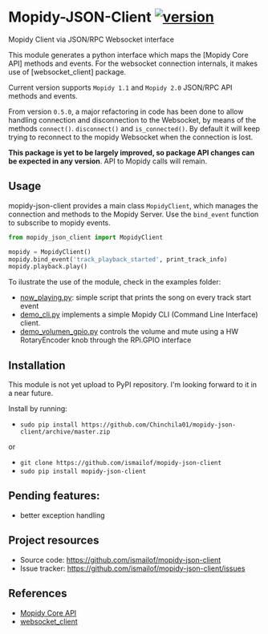 # Mopidy-JSON-Client [![version](https://img.shields.io/badge/version-0.6.0-blue.svg)](./CHANGELOG.md)

Mopidy Client via JSON/RPC Websocket interface

This module generates a python interface which maps the [Mopidy Core API] methods and events.
For the websocket connection internals, it makes use of [websocket_client] package.

Current version supports `Mopidy 1.1` and `Mopidy 2.0` JSON/RPC API methods and events.

From version `0.5.0`, a major refactoring in code has been done to allow handling connection and disconnection to the Websocket, by means of the methods `connect()`. `disconnect()` and `is_connected()`. By default it will keep trying to reconnect to the mopidy Websocket when the connection is lost.

**This package is yet to be largely improved, so package API changes can be expected in any version**. API to Mopidy calls will remain.

## Usage

mopidy-json-client provides a main class `MopidyClient`, which manages the connection and methods to the Mopidy Server.
Use the `bind_event` function to subscribe to mopidy events.

```python
from mopidy_json_client import MopidyClient

mopidy = MopidyClient()
mopidy.bind_event('track_playback_started', print_track_info)
mopidy.playback.play()
```

To ilustrate the use of the module, check in the examples folder:
   - [now_playing.py](./examples/now_playing.py): simple script that prints the song on every track start event
   - [demo_cli.py](./examples/demo_cli.py) implements a simple Mopidy CLI (Command Line Interface) client.
   - [demo_volumen_gpio.py](./examples/demo_volumen_gpio.py) controls the volume and mute using a HW RotaryEncoder knob through the RPi.GPIO interface

## Installation

This module is not yet upload to PyPI repository. I'm looking forward to it in a near future.

Install by running:
- `sudo pip install https://github.com/Chinchila01/mopidy-json-client/archive/master.zip`

or
- `git clone https://github.com/ismailof/mopidy-json-client`
- `sudo pip install mopidy-json-client`

## Pending features:
  - better exception handling

## Project resources

- Source code: <https://github.com/ismailof/mopidy-json-client>
- Issue tracker: <https://github.com/ismailof/mopidy-json-client/issues>

## References
- [Mopidy Core API](https://mopidy.readthedocs.org/en/latest/api/core)
- [websocket_client](https://github.com/liris/websocket_client)
